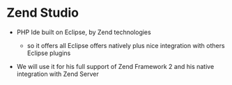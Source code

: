 # Zend Studio

- PHP Ide built on Eclipse, by Zend technologies
    - so it offers all Eclipse offers natively plus nice integration with others Eclipse plugins

- We will use it for his full support of Zend Framework 2 and his native integration with Zend Server

